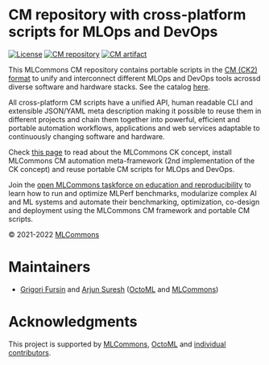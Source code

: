 # CM repository with cross-platform scripts for MLOps and DevOps

[![License](https://img.shields.io/badge/License-Apache%202.0-green)](https://github.com/mlcommons/ck/tree/master/cm)
[![CM repository](https://img.shields.io/badge/Collective%20Mind-compatible-blue)](https://github.com/mlcommons/ck)
[![CM artifact](https://img.shields.io/badge/Artifact-automated%20and%20reusable-blue)](https://github.com/mlcommons/ck)

This MLCommons CM repository contains portable scripts
in the [CM (CK2) format](https://github.com/mlcommons/ck) to unify and interconnect 
different MLOps and DevOps tools acrossd diverse software and hardware stacks.
See the catalog [here](https://github.com/mlcommons/ck/tree/master/cm-mlops/script).

All cross-platform СM scripts have a unified API, human readable CLI and extensible JSON/YAML meta description
making it possible to reuse them in different projects and chain them together 
into powerful, efficient and portable automation workflows, applications and web services
adaptable to continuously changing software and hardware.

Check [this page](https://github.com/mlcommons/ck) to read about the MLCommons CK concept,
install MLCommons CM automation meta-framework (2nd implementation of the CK concept)
and reuse portable CM scripts for MLOps and DevOps.

Join the [open MLCommons taskforce on education and reproducibility](../docs/mlperf-education-workgroup.md) 
to learn how to run and optimize MLPerf benchmarks, modularize complex AI and ML systems 
and automate their benchmarking, optimization, co-design and deployment using the MLCommons CM framework 
and portable CM scripts.


&copy; 2021-2022 [MLCommons](https://mlcommons.org)<br>

# Maintainers

* [Grigori Fursin](https://cKnowledge.io/cf@gfursin) and [Arjun Suresh](https://www.linkedin.com/in/arjunsuresh) 
  ([OctoML](https://octoml.ai) and [MLCommons](https://mlcommons.org))

# Acknowledgments

This project is supported by [MLCommons](https://mlcommons.org), [OctoML](https://octoml.ai) 
and [individual contributors](https://github.com/mlcommons/ck/blob/master/CONTRIBUTING.md).

